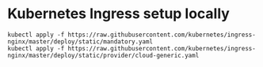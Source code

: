 # Kubernetes Ingress setup locally

```
kubectl apply -f https://raw.githubusercontent.com/kubernetes/ingress-nginx/master/deploy/static/mandatory.yaml
kubectl apply -f https://raw.githubusercontent.com/kubernetes/ingress-nginx/master/deploy/static/provider/cloud-generic.yaml
```
